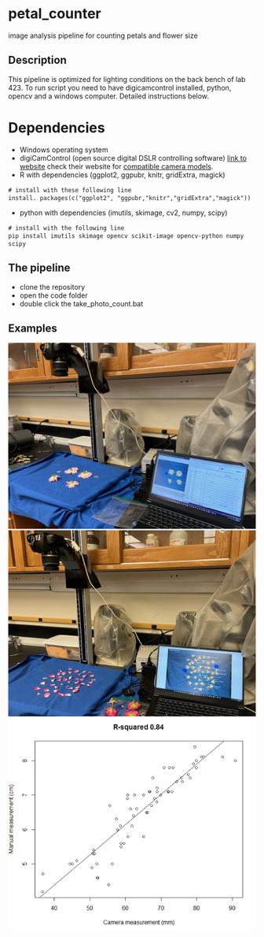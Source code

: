 # petal_counter
image analysis pipeline for counting petals and flower size




## Description
This pipeline is optimized for lighting conditions on the back bench of lab 423. To run script you need to have digicamcontrol installed, python, opencv and a windows computer. Detailed instructions below. 



# Dependencies
- Windows operating system
- digiCamControl (open source digital DSLR controlling software) [link to website](https://digicamcontrol.com/) check their website for [compatible camera models](https://digicamcontrol.com/cameras).  
- R with dependencies (ggplot2, ggpubr, knitr, gridExtra, magick)
```
# install with these following line
install. packages(c("ggplot2", "ggpubr,"knitr","gridExtra","magick"))
```
- python with dependencies (imutils, skimage, cv2, numpy, scipy)
```
# install with the following line
pip install imutils skimage opencv scikit-image opencv-python numpy scipy
```

## The pipeline
- clone the repository
- open the code folder
- double click the take_photo_count.bat


## Examples
![](imgs/IMG_4209.jpg)
![](imgs/IMG_4211.jpg)
![](imgs/r_squared.png)